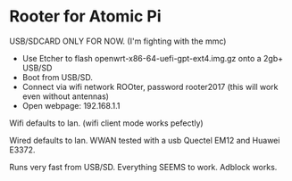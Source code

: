 # Rooter for Atomic Pi

USB/SDCARD ONLY FOR NOW. (I'm fighting with the mmc)

* Use Etcher to flash openwrt-x86-64-uefi-gpt-ext4.img.gz onto a 2gb+ USB/SD
* Boot from USB/SD.
* Connect via wifi network ROOter, password rooter2017 (this will work even without antennas)
* Open webpage: 192.168.1.1

Wifi defaults to lan. (wifi client mode works pefectly)

Wired defaults to lan. WWAN tested with a usb Quectel EM12 and Huawei E3372.

Runs very fast from USB/SD. Everything SEEMS to work. Adblock works.
